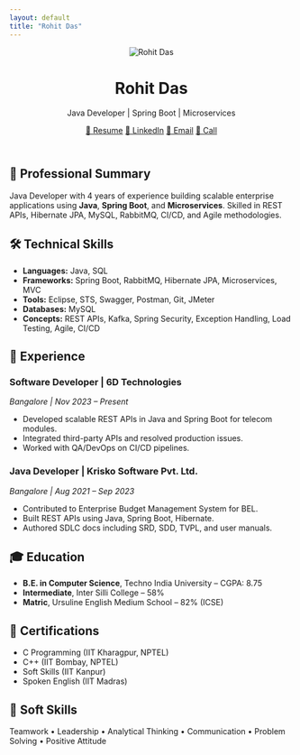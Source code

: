 ```yaml
---
layout: default
title: "Rohit Das"
---
```


<header>
  <img src="assets/images/profile.jpg" alt="Rohit Das">
  <h1>Rohit Das</h1>
  <p>Java Developer | Spring Boot | Microservices</p>

  <div class="social-buttons">
    <a href="assets/Rohit_das_Resume.pdf" target="_blank">📄 Resume</a>
    <a href="https://www.linkedin.com/in/rohit-das-03b2a016b/" target="_blank">🔗 LinkedIn</a>
    <a href="mailto:rdsrdsrds8@gmail.com">📧 Email</a>
    <a href="tel:+918789297179">📱 Call</a>
  </div>
</header>

<div class="container">
  <section class="fade-in">
    <h2>💼 Professional Summary</h2>
    <p>Java Developer with 4 years of experience building scalable enterprise applications using <b>Java</b>, <b>Spring Boot</b>, and <b>Microservices</b>. Skilled in REST APIs, Hibernate JPA, MySQL, RabbitMQ, CI/CD, and Agile methodologies.</p>
  </section>

  <section class="fade-in">
    <h2>🛠️ Technical Skills</h2>
    <ul>
      <li><b>Languages:</b> Java, SQL</li>
      <li><b>Frameworks:</b> Spring Boot, RabbitMQ, Hibernate JPA, Microservices, MVC</li>
      <li><b>Tools:</b> Eclipse, STS, Swagger, Postman, Git, JMeter</li>
      <li><b>Databases:</b> MySQL</li>
      <li><b>Concepts:</b> REST APIs, Kafka, Spring Security, Exception Handling, Load Testing, Agile, CI/CD</li>
    </ul>
  </section>

  <section class="fade-in">
    <h2>💼 Experience</h2>
    <h3>Software Developer | 6D Technologies</h3>
    <p><i>Bangalore | Nov 2023 – Present</i></p>
    <ul>
      <li>Developed scalable REST APIs in Java and Spring Boot for telecom modules.</li>
      <li>Integrated third-party APIs and resolved production issues.</li>
      <li>Worked with QA/DevOps on CI/CD pipelines.</li>
    </ul>
    <h3>Java Developer | Krisko Software Pvt. Ltd.</h3>
    <p><i>Bangalore | Aug 2021 – Sep 2023</i></p>
    <ul>
      <li>Contributed to Enterprise Budget Management System for BEL.</li>
      <li>Built REST APIs using Java, Spring Boot, Hibernate.</li>
      <li>Authored SDLC docs including SRD, SDD, TVPL, and user manuals.</li>
    </ul>
  </section>

  <section class="fade-in">
    <h2>🎓 Education</h2>
    <ul>
      <li><b>B.E. in Computer Science</b>, Techno India University – CGPA: 8.75</li>
      <li><b>Intermediate</b>, Inter Silli College – 58%</li>
      <li><b>Matric</b>, Ursuline English Medium School – 82% (ICSE)</li>
    </ul>
  </section>

  <section class="fade-in">
    <h2>📜 Certifications</h2>
    <ul>
      <li>C Programming (IIT Kharagpur, NPTEL)</li>
      <li>C++ (IIT Bombay, NPTEL)</li>
      <li>Soft Skills (IIT Kanpur)</li>
      <li>Spoken English (IIT Madras)</li>
    </ul>
  </section>

  <section class="fade-in">
    <h2>🌟 Soft Skills</h2>
    <p>Teamwork • Leadership • Analytical Thinking • Communication • Problem Solving • Positive Attitude</p>
  </section>
</div>
